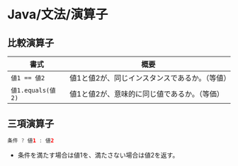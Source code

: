 # Java/文法/演算子

## 比較演算子

| 書式              | 概要                                           |
| ----------------- | ---------------------------------------------- |
| `値1 == 値2`      | 値1と値2が、同じインスタンスであるか。（等値） |
| `値1.equals(値2)` | 値1と値2が、意味的に同じ値であるか。（等価）   |

## 三項演算子

```java
条件 ? 値1 : 値2
```

- 条件を満たす場合は値1を、満たさない場合は値2を返す。
